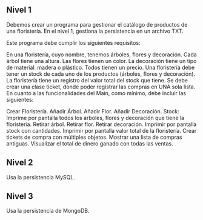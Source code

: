 ## Nivel 1

Debemos crear un programa para gestionar el catálogo de productos de una floristería. En el nivel 1, gestiona la persistencia en un archivo TXT.

Este programa debe cumplir los siguientes requisitos:

En una floristería, cuyo nombre, tenemos árboles, flores y decoración.
Cada árbol tiene una altura.
Las flores tienen un color.
La decoración tiene un tipo de material: madera o plástico.
Todos tienen un precio.
Una floristería debe tener un stock de cada uno de los productos (árboles, flores y decoración).
La floristería tiene un registro del valor total del stock que tiene.
Se debe crear una clase ticket, donde poder registrar las compras en UNA sola lista.
En cuanto a las funcionalidades del Main, como mínimo, debe incluir las siguientes:

Crear Floristería.
Añadir Árbol.
Añadir Flor.
Añadir Decoración.
Stock: Imprime por pantalla todos los árboles, flores y decoración que tiene la floristería.
Retirar árbol.
Retirar flor.
Retirar decoración.
Imprimir por pantalla stock con cantidades.
Imprimir por pantalla valor total de la floristería.
Crear tickets de compra con múltiples objetos.
Mostrar una lista de compras antiguas.
Visualizar el total de dinero ganado con todas las ventas.

## Nivel 2

Usa la persistencia MySQL.

## Nivel 3

Usa la persistencia de MongoDB.
